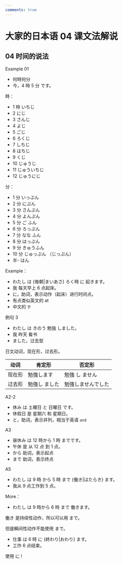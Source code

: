 ```yaml
---
comments: true
---
```


# 大家的日本语 04 课文法解说

## 04 时间的说法

Example 01

- 何時何分
- 今，4 時 5 分 です。

時：

- 1 時 いちじ
- 2  にじ
- 3 さんじ
- 4 よじ
- 5 ごじ
- 6 ろくじ
- 7 しちじ
- 8 はちじ
- 9 くじ
- 10 じゅうじ
- 11 じゅういちじ
- 12 じゅうにじ

分：

- 1 分 いっぷん
- 2 分 にぷん
- 3 分 さんぷん
- 4 分 よんぷん
- 5 分 ご ふん
- 6 分 ろっぷん
- 7 分 なな ふん
- 8 分 はっぷん
- 9 分 きゅうふん
- 10 分 じゅっぷん （じっぷん）
- 半- はん

Example：

- わたし は {毎朝|まいあさ} ろく時 に 起きます。
- 我 每天早上 6 点起床。
- に，助词，表示动作（起床）进行时间点。
- 有点类似英文的 at
- 中文的 ` 于 `

例句 3

- わたし は きのう 勉強 しました。
- 我 昨天 看书
- ました，过去型

日文动词，现在形，过去形。

| 动词   | 肯定形        | 否定形             |
| ------ | ------------- | ------------------ |
| 现在形 | 勉強します    | 勉強 し ません     |
| 过去形 | 勉強し ました | 勉強しませんでした |

A2-2

- 休み は 土曜日  と 日曜日 です。
- 休假日 是 星期六 和 星期日。
- と，助词，表示并列，相当于英语 `and`

A3

- 昼休み は 12 時から 1 時 までです。
- 午休 是  从 12 点  到 1 点。
- から 助词，表示起点
- まで 助词，表示终点

A5

- わたし は 9 時 から 5 時 まで {働き|はたらき} ます。
- 我从 9 点工作到 5 点。

More：

- わたし は 9 時から 6 時 まで 働きます。

働き 是持续性动作，所以可以用 まで。

但是瞬间性动作不能使用 まで。

- 仕事 は 6 時 に {終わり|おわり} ます。
- 工作 6 点结束。

使用 に !
